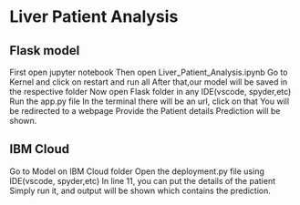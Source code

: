 # Liver Patient Analysis
## Flask model 
First open jupyter notebook
Then open Liver_Patient_Analysis.ipynb
Go to Kernel and click on restart and run all
After that,our model will be saved in the respective folder
Now open Flask folder in any IDE(vscode, spyder,etc)
Run the app.py file
In the terminal there will be an url, click on that
You will be redirected to a webpage 
Provide the Patient details
Prediction will be shown. 

## IBM Cloud
Go to Model on IBM Cloud folder
Open the deployment.py file using IDE(vscode, spyder,etc)
In line 11, you can put the details of the patient
Simply run it, and output will be shown which contains the prediction.


